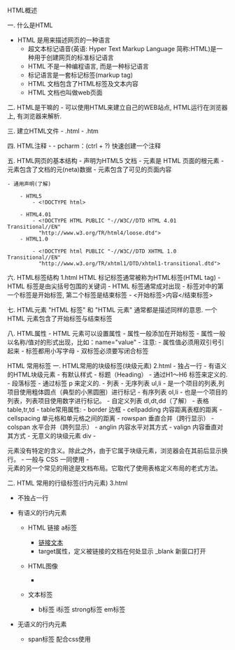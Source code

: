 

HTML概述

一. 什么是HTML
- HTML 是用来描述网页的一种语言
    - 超文本标记语音(英语: Hyper Text  Markup Language 简称:HTML)是一种用于创建网页的标准标记语言
    -  HTML 不是一种编程语言, 而是一种标记语言
    - 标记语言是一套标记标签(markup tag)
    - HTML 文档包含了HTML标签及文本内容
    - HTML 文档也叫做web页面
    
二. HTML是干嘛的
    - 可以使用HTML来建立自己的WEB站点, HTML运行在浏览器上, 有浏览器来解析.
    
三. 建立HTML文件
    - .html
    - .htm
    
四. HTML注释
    - <!--注释内容--> 
    - pcharm：(ctrl + ?) 快速创建一个注释
    
五. HTML网页的基本结构
    - <!DOCTYPE html>   声明为HTML5 文档
    - <html>    元素是 HTML 页面的根元素
    - <head>    元素包含了文档的元(neta)数据
    - <body>    元素包含了可见的页面内容
    
    - 通用声明(了解)
    
        - HTML5
            - <!DOCTYPE html>   
            
        - HTML4.01
            - <!DOCTYPE HTML PUBLIC "-//W3C//DTD HTML 4.01 Transitional//EN"
              "http://www.w3.org/TR/html4/loose.dtd">         
        - HTML1.0
        
            - <!DOCTYPE html PUBLIC "-//W3C//DTD XHTML 1.0 Transitional//EN"
              "http://www.w3.org/TR/xhtml1/DTD/xhtml1-transitional.dtd">
              
六. HTML标签结构  1.html
HTML 标记标签通常被称为HTML标签(HTML tag)
    - HTML 标签是由尖括号包围的关键词
    - HTML 标签通常成对出现
    - 标签对中的第一个标签是开始标签, 第二个标签是结束标签
        - <开始标签>内容</结束标签>
        
七. HTML元素
"HTML 标签" 和 "HTML 元素" 通常都是描述同样的意思. 一个 HTML 元素包含了开始标签与结束标签

八. HTML属性
    - HTML 元素可以设置属性
    - 属性一般添加在开始标签
    - 属性一般以名称/值对的形式出现，比如：name="value"
    - 注意: 
        - 属性值必须用双引号引起来
        - 标签都用小写字母
        - 双标签必须要写闭合标签
        

HTML 常用标签 
一. HTML常用的块级标签(块级元素)  2.html
    - 独占一行
    - 有语义的HTML块级元素
        - 有默认样式
        - 标题（Heading） 
            - 通过H1～H6 标签来定义的.
        - 段落标签
            - 通过标签 p 来定义的.
        - 列表
            - 无序列表 ul,li
                - 是一个项目的列表,列项目使用粗体圆点（典型的小黑圆圈）进行标记
            - 有序列表 ol,li
                - 也是一个项目的列表，列表项目使用数字进行标记。
            - 自定义列表 dl,dt,dd（了解）
        - 表格 table,tr,td
            - table常用属性:
                - border        边框
                - cellpadding   内容距离表框的距离
                - cellspacing   单元格和单元格之间的距离
                - rowspan       垂直合并（跨行显示）
                - colspan       水平合并（跨列显示）
                - anglin        内容水平对其方式
                - valign        内容垂直对其方式
    - 无意义的块级元素 div
        - <div> 元素没有特定的含义。除此之外，由于它属于块级元素，浏览器会在其前后显示换行。
        - 一般与 CSS 一同使用
        - <div> 元素的另一个常见的用途是文档布局。它取代了使用表格定义布局的老式方法。

二. HTML 常用的行级标签(行内元素) 3.html
- 不独占一行

- 有语义的行内元素
    - HTML 链接 a标签
        - <a href="链接地址">链接文本</a>
        - target属性，定义被链接的文档在何处显示  _blank 新窗口打开
        
    - HTML图像
        - <img src="图片地址" alt="">
    - 文本标签
        - b标签 i标签 strong标签 em标签

- 无语义的行内元素
    - span标签 配合css使用